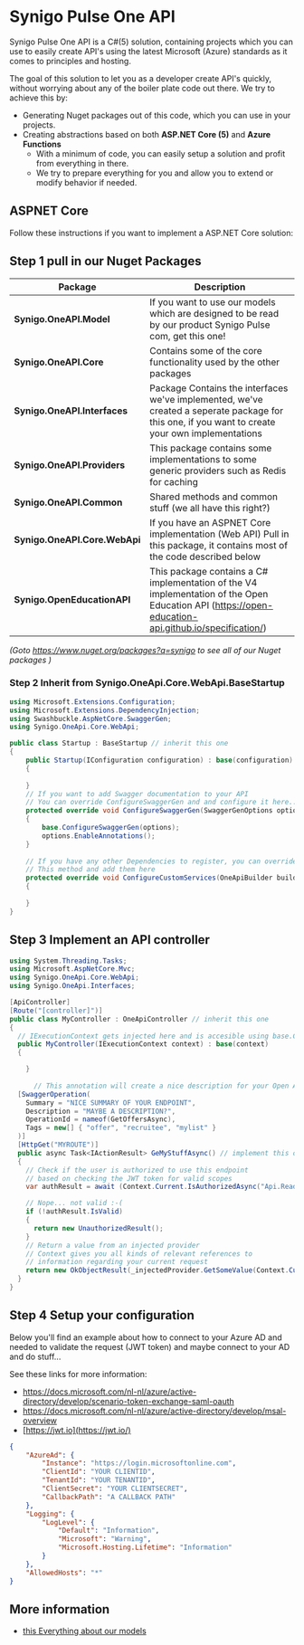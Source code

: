 # Synigo Pulse One API

Synigo Pulse One API is a C#(5) solution, containing projects which you can use to easily create API's using the latest Microsoft (Azure) standards as it comes to principles and hosting.

The goal of this solution to let you as a developer create API's quickly, without worrying about any of the boiler plate code out there. We try to achieve this by:

- Generating Nuget packages out of this code, which you can use in your projects.
- Creating abstractions based on both **ASP.NET Core (5)** and **Azure Functions**
  - With a minimum of code, you can easily setup a solution and profit from everything in there.
  - We try to prepare everything for you and allow you to extend or modify behavior if needed.   


## ASPNET Core

Follow these instructions if you want to implement a ASP.NET Core solution:

## Step 1 pull in our Nuget Packages



| Package                       | Description                                                  |
| ----------------------------- | ------------------------------------------------------------ |
| **Synigo.OneAPI.Model**       | If you want to use our models which are designed to be read by our product Synigo Pulse com, get this one! |
| **Synigo.OneAPI.Core**        | Contains some of the core functionality used by the other packages |
| **Synigo.OneAPI.Interfaces**  | Package Contains the interfaces we've implemented, we've created a seperate package for this one, if you want to create your own implementations |
| **Synigo.OneAPI.Providers**   | This package contains some implementations to some generic providers such as Redis for caching |
| **Synigo.OneAPI.Common**      | Shared methods and common stuff (we all have this right?)    |
| **Synigo.OneAPI.Core.WebApi** | If you have an ASPNET Core implementation (Web API) Pull in this package, it contains most of the code described below |
| **Synigo.OpenEducationAPI**   | This package contains a C# implementation of the V4 implementation of the Open Education API (https://open-education-api.github.io/specification/) |

*(Goto https://www.nuget.org/packages?q=synigo to see all of our Nuget packages )*



### Step 2 Inherit from  Synigo.OneApi.Core.WebApi.BaseStartup 

```c#
using Microsoft.Extensions.Configuration;
using Microsoft.Extensions.DependencyInjection;
using Swashbuckle.AspNetCore.SwaggerGen;
using Synigo.OneApi.Core.WebApi;

public class Startup : BaseStartup // inherit this one
{
    public Startup(IConfiguration configuration) : base(configuration)
    {
    
    }
    // If you want to add Swagger documentation to your API
    // You can override ConfigureSwaggerGen and and configure it here...
    protected override void ConfigureSwaggerGen(SwaggerGenOptions options)
    {
        base.ConfigureSwaggerGen(options);
        options.EnableAnnotations();
    }
    
    // If you have any other Dependencies to register, you can override 
    // This method and add them here
    protected override void ConfigureCustomServices(OneApiBuilder builder)
    {
       
    }
}
```

## Step 3 Implement an API controller

```c#
using System.Threading.Tasks;
using Microsoft.AspNetCore.Mvc;
using Synigo.OneApi.Core.WebApi;
using Synigo.OneApi.Interfaces;

[ApiController]
[Route("[controller]")]
public class MyController : OneApiController // inherit this one 
{
  // IExecutionContext gets injected here and is accesible using base.Context
  public MyController(IExecutionContext context) : base(context)
  {

	}
	
	  // This annotation will create a nice description for your Open Api Documentation
  [SwaggerOperation(
    Summary = "NICE SUMMARY OF YOUR ENDPOINT",
    Description = "MAYBE A DESCRIPTION?",
    OperationId = nameof(GetOffersAsync),
    Tags = new[] { "offer", "recruitee", "mylist" }
  )]
  [HttpGet("MYROUTE")]
  public async Task<IActionResult> GeMyStuffAsync() // implement this one
  {
    // Check if the user is authorized to use this endpoint
    // based on checking the JWT token for valid scopes
    var authResult = await (Context.Current.IsAuthorizedAsync("Api.Read.All", "Api.myspecialAction"));

    // Nope... not valid :-(
    if (!authResult.IsValid)
    {
      return new UnauthorizedResult();
    }
    // Return a value from an injected provider
    // Context gives you all kinds of relevant references to 
    // information regarding your current request
    return new OkObjectResult(_injectedProvider.GetSomeValue(Context.Current.Principal));  
  }
}

```

## Step 4 Setup your configuration

Below you'll find an example about how to connect to your Azure AD and needed to validate the request (JWT token) and maybe connect to your AD and do stuff...

See these links for more information:

- https://docs.microsoft.com/nl-nl/azure/active-directory/develop/scenario-token-exchange-saml-oauth 
- https://docs.microsoft.com/nl-nl/azure/active-directory/develop/msal-overview
- [https://jwt.io](https://jwt.io/) 

```json
{
    "AzureAd": {
        "Instance": "https://login.microsoftonline.com",
        "ClientId": "YOUR CLIENTID",
        "TenantId": "YOUR TENANTID",
        "ClientSecret": "YOUR CLIENTSECRET",
        "CallbackPath": "A CALLBACK PATH"
    },
    "Logging": {
        "LogLevel": {
            "Default": "Information",
            "Microsoft": "Warning",
            "Microsoft.Hosting.Lifetime": "Information"
        }
    },
    "AllowedHosts": "*"
}

```

## More information
- [this Everything about our models](Synigo.OneApi.Model/README.md)

